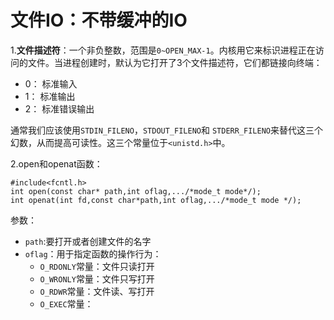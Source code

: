 # 文件IO：不带缓冲的IO

1.**文件描述符**：一个非负整数，范围是`0~OPEN_MAX-1`。内核用它来标识进程正在访问的文件。当进程创建时，默认为它打开了3个文件描述符，它们都链接向终端：

- 0： 标准输入
- 1： 标准输出
- 2： 标准错误输出

通常我们应该使用`STDIN_FILENO`，`STDOUT_FILENO`和 `STDERR_FILENO`来替代这三个幻数，从而提高可读性。这三个常量位于`<unistd.h>`中。

2.open和openat函数：

```
#include<fcntl.h>
int open(const char* path,int oflag,.../*mode_t mode*/);
int openat(int fd,const char*path,int oflag,.../*mode_t mode */);
```

参数：

- `path`:要打开或者创建文件的名字
- `oflag`：用于指定函数的操作行为：
	- `O_RDONLY`常量：文件只读打开
	- `O_WRONLY`常量：文件只写打开
	- `O_RDWR`常量：文件读、写打开
	- `O_EXEC`常量：